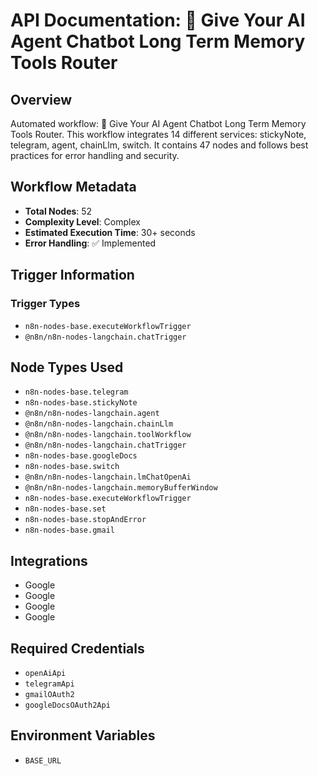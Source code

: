 # API Documentation: 🧠 Give Your AI Agent Chatbot Long Term Memory Tools Router

## Overview
Automated workflow: 🧠 Give Your AI Agent Chatbot Long Term Memory Tools Router. This workflow integrates 14 different services: stickyNote, telegram, agent, chainLlm, switch. It contains 47 nodes and follows best practices for error handling and security.

## Workflow Metadata
- **Total Nodes**: 52
- **Complexity Level**: Complex
- **Estimated Execution Time**: 30+ seconds
- **Error Handling**: ✅ Implemented

## Trigger Information
### Trigger Types
- `n8n-nodes-base.executeWorkflowTrigger`
- `@n8n/n8n-nodes-langchain.chatTrigger`

## Node Types Used
- `n8n-nodes-base.telegram`
- `n8n-nodes-base.stickyNote`
- `@n8n/n8n-nodes-langchain.agent`
- `@n8n/n8n-nodes-langchain.chainLlm`
- `@n8n/n8n-nodes-langchain.toolWorkflow`
- `@n8n/n8n-nodes-langchain.chatTrigger`
- `n8n-nodes-base.googleDocs`
- `n8n-nodes-base.switch`
- `@n8n/n8n-nodes-langchain.lmChatOpenAi`
- `@n8n/n8n-nodes-langchain.memoryBufferWindow`
- `n8n-nodes-base.executeWorkflowTrigger`
- `n8n-nodes-base.set`
- `n8n-nodes-base.stopAndError`
- `n8n-nodes-base.gmail`

## Integrations
- Google
- Google
- Google
- Google

## Required Credentials
- `openAiApi`
- `telegramApi`
- `gmailOAuth2`
- `googleDocsOAuth2Api`

## Environment Variables
- `BASE_URL`
